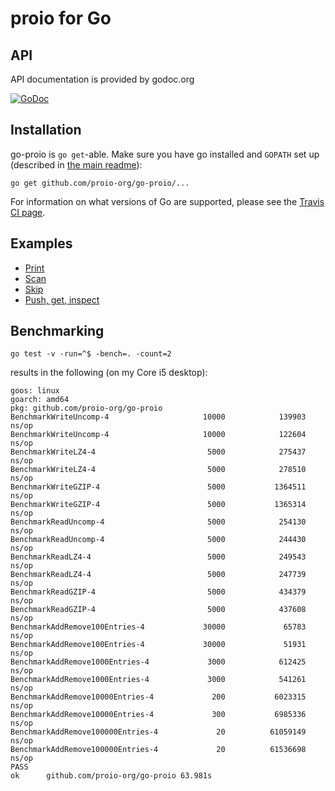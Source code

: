 # proio for Go
## API
API documentation is provided by godoc.org

[![GoDoc](https://godoc.org/github.com/proio-org/go-proio?status.svg)](https://godoc.org/github.com/proio-org/go-proio)

## Installation
go-proio is `go get`-able.  Make sure you have go installed and `GOPATH` set up (described in [the main readme](../README.md)):
```shell
go get github.com/proio-org/go-proio/...
```

For information on what versions of Go are supported, please see the [Travis CI page](https://travis-ci.org/proio-org).

## Examples
* [Print](example_print_test.go)
* [Scan](example_scan_test.go)
* [Skip](example_skip_test.go)
* [Push, get, inspect](example_pushGetInspect_test.go)

## Benchmarking
```shell
go test -v -run=^$ -bench=. -count=2
```
results in the following (on my Core i5 desktop):
```
goos: linux
goarch: amd64
pkg: github.com/proio-org/go-proio
BenchmarkWriteUncomp-4                     10000            139903 ns/op
BenchmarkWriteUncomp-4                     10000            122604 ns/op
BenchmarkWriteLZ4-4                         5000            275437 ns/op
BenchmarkWriteLZ4-4                         5000            278510 ns/op
BenchmarkWriteGZIP-4                        5000           1364511 ns/op
BenchmarkWriteGZIP-4                        5000           1365314 ns/op
BenchmarkReadUncomp-4                       5000            254130 ns/op
BenchmarkReadUncomp-4                       5000            244430 ns/op
BenchmarkReadLZ4-4                          5000            249543 ns/op
BenchmarkReadLZ4-4                          5000            247739 ns/op
BenchmarkReadGZIP-4                         5000            434379 ns/op
BenchmarkReadGZIP-4                         5000            437608 ns/op
BenchmarkAddRemove100Entries-4             30000             65783 ns/op
BenchmarkAddRemove100Entries-4             30000             51931 ns/op
BenchmarkAddRemove1000Entries-4             3000            612425 ns/op
BenchmarkAddRemove1000Entries-4             3000            541261 ns/op
BenchmarkAddRemove10000Entries-4             200           6023315 ns/op
BenchmarkAddRemove10000Entries-4             300           6985336 ns/op
BenchmarkAddRemove100000Entries-4             20          61059149 ns/op
BenchmarkAddRemove100000Entries-4             20          61536698 ns/op
PASS
ok      github.com/proio-org/go-proio 63.981s
```
